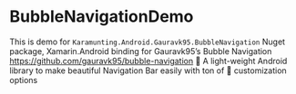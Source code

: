 # BubbleNavigationDemo
This is demo for `Karamunting.Android.Gauravk95.BubbleNavigation` Nuget package, Xamarin.Android binding for Gauravk95’s Bubble Navigation https://github.com/gauravk95/bubble-navigation 🎉 A light-weight Android library to make beautiful Navigation Bar easily with ton of 🎨 customization options
